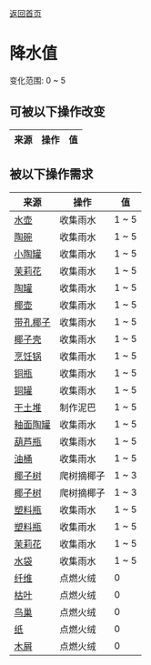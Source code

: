 [返回首页](index.md)  
# 降水值  
变化范围: 0 ~ 5  
## 可被以下操作改变  
来源  |  操作  |  值  
----  |  ----  |  ----  
## 被以下操作需求  
来源  |  操作  |  值  
----  |  ----  |  ----  
[水壶](Canteen.md)  |  收集雨水  |  1 ~ 5  
[陶碗](ClayBowl.md)  |  收集雨水  |  1 ~ 5  
[小陶罐](ClayJar.md)  |  收集雨水  |  1 ~ 5  
[茉莉花](ClayJarJasmine.md)  |  收集雨水  |  1 ~ 5  
[陶罐](ClayVase.md)  |  收集雨水  |  1 ~ 5  
[椰壶](CoconutFlask.md)  |  收集雨水  |  1 ~ 5  
[带孔椰子](CoconutPerforated.md)  |  收集雨水  |  1 ~ 5  
[椰子壳](CoconutShell.md)  |  收集雨水  |  1 ~ 5  
[烹饪锅](CookingPot.md)  |  收集雨水  |  1 ~ 5  
[铜瓶](CopperBottle.md)  |  收集雨水  |  1 ~ 5  
[铜罐](CopperJar.md)  |  收集雨水  |  1 ~ 5  
[干土堆](DirtPile.md)  |  制作泥巴  |  1 ~ 5  
[釉面陶罐](GlazedVase.md)  |  收集雨水  |  1 ~ 5  
[葫芦瓶](GourdBottle.md)  |  收集雨水  |  1 ~ 5  
[油桶](Jerrycan.md)  |  收集雨水  |  1 ~ 5  
[椰子树](PalmTree_Unique.md)  |  爬树摘椰子  |  1 ~ 3  
[椰子树](PalmTree_Unique.md)  |  爬树摘椰子  |  1 ~ 3  
[塑料瓶](PlasticBottle.md)  |  收集雨水  |  1 ~ 5  
[塑料瓶](PlasticBottleFull.md)  |  收集雨水  |  1 ~ 5  
[茉莉花](PlasticBottleJasmine.md)  |  收集雨水  |  1 ~ 5  
[水袋](Waterskin.md)  |  收集雨水  |  1 ~ 5  
[纤维](Fibers.md)  |  点燃火绒  |  0  
[枯叶](LeavesDry.md)  |  点燃火绒  |  0  
[鸟巢](Nest.md)  |  点燃火绒  |  0  
[纸](Papers.md)  |  点燃火绒  |  0  
[木屑](WoodShavings.md)  |  点燃火绒  |  0  
